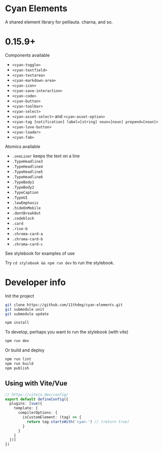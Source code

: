 # Cyan Elements

A shared element library for pelilauta. charna, and so.

# 0.15.9+

Components available
- `<cyan-toggle>`
- `<cyan-textfield>`
- `<cyan-textarea>`
- `<cyan-markdown-area>`
- `<cyan-icon>`
- `<cyan-save-interaction>`
- `<cyan-code>`
- `<cyan-button>`
- `<cyan-toolbar>`
- `<cyan-select>`
- `<cyan-asset-select>` and `<cyan-asset-option>`
- `<cyan-tag [notification] label=[string] noun=[noun] prepend=[noun]>`
- `<cyan-love-button>`
- `<cyan-loader>`
- `<cyan-fab>`

Atomics available
- `.oneLiner` keeps the text on a line
- `.TypeHeadline3`
- `.TypeHeadline4`
- `.TypeHeadline5`
- `.TypeHeadline6`
- `.TypeBody1`
- `.TypeBody2`
- `.TypeCaption`
- `.TypeUI`
- `.lowEmphasis`
- `.hideOnMobile`
- `.dontBreakOut`
- `.codeblock`
- `.card`
- `.rise-b`
- `.chroma-card-a`
- `.chroma-card-b`
- `.chroma-card-c`


See stylebook for examples of use

Try `cd stylebook && npm run dev` to run the stylebook.

# Developer info

Init the project
```bash
git clone https://github.com/11thdeg/cyan-elements.git
git submodule unit
git submodule update

npm install
```
To develop, perhaps you want to run the stylebook (with vite)
```bash
npm run dev
```

Or build and deploy
```bash
npm run lint
npm run build
npm publish
```

## Using with Vite/Vue
```typescript
// https://vitejs.dev/config/
export default defineConfig({
  plugins: [vue({
    template: {
      compilerOptions: {
        isCustomElement: (tag) => {
          return tag.startsWith('cyan-') // (return true)
        }
      }
    }
  })]
})
```


